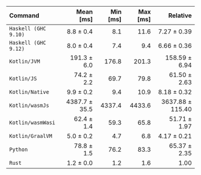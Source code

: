 | Command | Mean [ms] | Min [ms] | Max [ms] | Relative |
|:---|---:|---:|---:|---:|
| `Haskell (GHC 9.10)` | 8.8 ± 0.4 | 8.1 | 11.6 | 7.27 ± 0.39 |
| `Haskell (GHC 9.12)` | 8.0 ± 0.4 | 7.4 | 9.4 | 6.66 ± 0.36 |
| `Kotlin/JVM` | 191.3 ± 6.0 | 176.8 | 201.3 | 158.59 ± 6.94 |
| `Kotlin/JS` | 74.2 ± 2.2 | 69.7 | 79.8 | 61.50 ± 2.63 |
| `Kotlin/Native` | 9.9 ± 0.2 | 9.4 | 10.9 | 8.18 ± 0.32 |
| `Kotlin/wasmJs` | 4387.7 ± 35.5 | 4337.4 | 4433.6 | 3637.88 ± 115.40 |
| `Kotlin/wasmWasi` | 62.4 ± 1.4 | 59.3 | 65.8 | 51.71 ± 1.97 |
| `Kotlin/GraalVM` | 5.0 ± 0.2 | 4.7 | 6.8 | 4.17 ± 0.21 |
| `Python` | 78.8 ± 1.5 | 76.2 | 83.3 | 65.37 ± 2.35 |
| `Rust` | 1.2 ± 0.0 | 1.2 | 1.6 | 1.00 |
